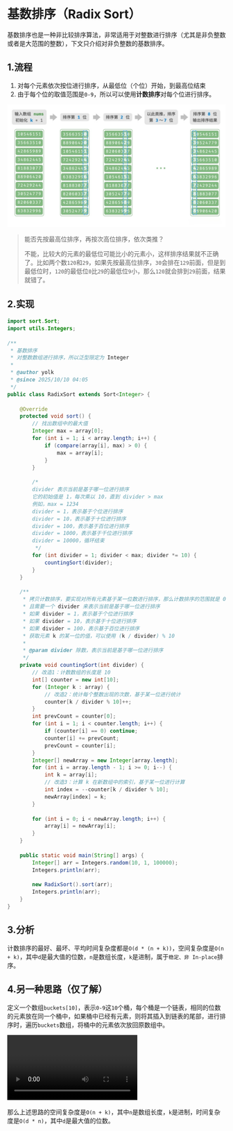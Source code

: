 # 基数排序（Radix Sort）

基数排序也是一种非比较排序算法，非常适用于对整数进行排序（尤其是非负整数或者是大范围的整数），下文只介绍对非负整数的基数排序。

## 1.流程

1. 对每个元素依次按位进行排序，从最低位（个位）开始，到最高位结束
2. 由于每个位的取值范围是`0-9`，所以可以使用**计数排序**对每个位进行排序。

<!-- <video src="./imgs/1.mp4" controls></video> -->

![](./imgs/1.png)

> 能否先按最高位排序，再按次高位排序，依次类推？
>
> 不能，比较大的元素的最低位可能比小的元素小，这样排序结果就不正确了。比如两个数`120`和`29`，如果先按最高位排序，`30`会排在`129`前面，但是到最低位时，`120`的最低位`0`比`29`的最低位`9`小，那么`120`就会排到`29`前面，结果就错了。

## 2.实现

```java
import sort.Sort;
import utils.Integers;

/**
 * 基数排序
 * 对整数数组进行排序，所以泛型限定为 Integer
 *
 * @author yolk
 * @since 2025/10/10 04:05
 */
public class RadixSort extends Sort<Integer> {

    @Override
    protected void sort() {
        // 找出数组中的最大值
        Integer max = array[0];
        for (int i = 1; i < array.length; i++) {
            if (compare(array[i], max) > 0) {
                max = array[i];
            }
        }

        /*
        divider 表示当前是基于哪一位进行排序
        它的初始值是 1，每次乘以 10，直到 divider > max
        例如，max = 1234
        divider = 1，表示基于个位进行排序
        divider = 10，表示基于十位进行排序
        divider = 100，表示基于百位进行排序
        divider = 1000，表示基于千位进行排序
        divider = 10000，循环结束
         */
        for (int divider = 1; divider < max; divider *= 10) {
            countingSort(divider);
        }
    }

    /**
     * 拷贝计数排序，要实现对所有元素基于某一位数进行排序，那么计数排序的范围就是 0 ~ 9
     * 且需要一个 divider 来表示当前是基于哪一位进行排序
     * 如果 divider = 1，表示基于个位进行排序
     * 如果 divider = 10，表示基于十位进行排序
     * 如果 divider = 100，表示基于百位进行排序
     * 获取元素 k 的某一位的值，可以使用 (k / divider) % 10
     *
     * @param divider 除数，表示当前是基于哪一位进行排序
     */
    private void countingSort(int divider) {
        // 改造1：计数数组的长度是 10
        int[] counter = new int[10];
        for (Integer k : array) {
            // 改造2：统计每个整数出现的次数，基于某一位进行统计
            counter[k / divider % 10]++;
        }
        int prevCount = counter[0];
        for (int i = 1; i < counter.length; i++) {
            if (counter[i] == 0) continue;
            counter[i] += prevCount;
            prevCount = counter[i];
        }
        Integer[] newArray = new Integer[array.length];
        for (int i = array.length - 1; i >= 0; i--) {
            int k = array[i];
            // 改造3：计算 k 在新数组中的索引，基于某一位进行计算
            int index = --counter[k / divider % 10];
            newArray[index] = k;
        }

        for (int i = 0; i < newArray.length; i++) {
            array[i] = newArray[i];
        }
    }

    public static void main(String[] args) {
        Integer[] arr = Integers.random(10, 1, 100000);
        Integers.println(arr);

        new RadixSort().sort(arr);
        Integers.println(arr);
    }
}
```

## 3.分析

计数排序的最好、最坏、平均时间复杂度都是`O(d * (n + k))`，空间复杂度是`O(n + k)`，其中`d`是最大值的位数，`n`是数组长度，`k`是进制，属于`稳定、非 In-place`排序。

## 4.另一种思路（仅了解）

定义一个数组`buckets[10]`，表示`0-9`这`10`个桶，每个桶是一个链表，相同的位数的元素放在同一个桶中，如果桶中已经有元素，则将其插入到链表的尾部，进行排序时，遍历`buckets`数组，将桶中的元素依次放回原数组中。

<video src="./imgs/2.mp4" controls></video>

那么上述思路的空间复杂度是`O(n + k)`，其中`n`是数组长度，`k`是进制，时间复杂度是`O(d * n)`，其中`d`是最大值的位数。